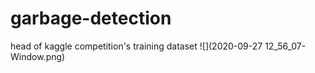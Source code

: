 # garbage-detection
head of kaggle competition's training dataset
![](2020-09-27 12_56_07-Window.png)
